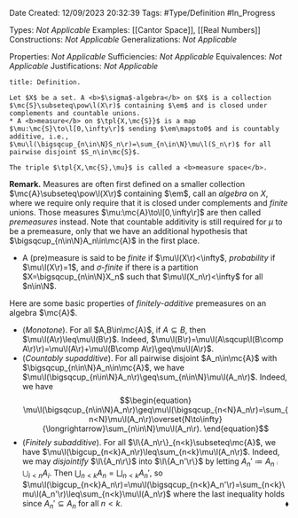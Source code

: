 <div class="topSpace"></div>

Date Created: 12/09/2023 20:32:39
Tags: #Type/Definition #In_Progress

Types: <i>Not Applicable</i>
Examples: [[Cantor Space]], [[Real Numbers]]
Constructions: <i>Not Applicable</i>
Generalizations: <i>Not Applicable</i>

Properties: <i>Not Applicable</i>
Sufficiencies: <i>Not Applicable</i>
Equivalences: <i>Not Applicable</i>
Justifications: <i>Not Applicable</i>

``` ad-Definition
title: Definition.

Let $X$ be a set. A <b>$\sigma$-algebra</b> on $X$ is a collection $\mc{S}\subseteq\pow\l(X\r)$ containing $\em$ and is closed under complements and countable unions.
* A <b>measure</b> on $\tpl{X,\mc{S}}$ is a map $\mu:\mc{S}\to\l[0,\infty\r]$ sending $\em\mapsto0$ and is countably additive, i.e., $\mu\l(\bigsqcup_{n\in\N}S_n\r)=\sum_{n\in\N}\mu\l(S_n\r)$ for all pairwise disjoint $S_n\in\mc{S}$.

The triple $\tpl{X,\mc{S},\mu}$ is called a <b>measure space</b>.

```

<b>Remark.</b> Measures are often first defined on a smaller collection $\mc{A}\subseteq\pow\l(X\r)$ containing $\em$, call an <i>algebra</i> on $X$, where we require only require that it is closed under complements and <i>finite</i> unions. Those measures $\mu:\mc{A}\to\l[0,\infty\r]$ are then called <i>premeasures</i> instead. Note that countable additivity is still required for $\mu$ to be a premeasure, only that we have an additional hypothesis that $\bigsqcup_{n\in\N}A_n\in\mc{A}$ in the first place.
* A (pre)measure is said to be <i>finite</i> if $\mu\l(X\r)<\infty$, <i>probability</i> if $\mu\l(X\r)=1$, and <i>$\sigma$-finite</i> if there is a partition $X=\bigsqcup_{n\in\N}X_n$ such that $\mu\l(X_n\r)<\infty$ for all $n\in\N$.

Here are some basic properties of <i>finitely-additive</i> premeasures on an algebra $\mc{A}$.
* (<i>Monotone</i>). For all $A,B\in\mc{A}$, if $A\subseteq B$, then $\mu\l(A\r)\leq\mu\l(B\r)$. Indeed, $\mu\l(B\r)=\mu\l(A\sqcup\l(B\comp A\r)\r)=\mu\l(A\r)+\mu\l(B\comp A\r)\geq\mu\l(A\r)$.
* (<i>Countably supadditive</i>). For all pairwise disjoint $A_n\in\mc{A}$ with $\bigsqcup_{n\in\N}A_n\in\mc{A}$, we have $\mu\l(\bigsqcup_{n\in\N}A_n\r)\geq\sum_{n\in\N}\mu\l(A_n\r)$. Indeed, we have
    $$\begin{equation}
        \mu\l(\bigsqcup_{n\in\N}A_n\r)\geq\mu\l(\bigsqcup_{n<N}A_n\r)=\sum_{n<N}\mu\l(A_n\r)\overset{N\to\infty}{\longrightarrow}\sum_{n\in\N}\mu\l(A_n\r).
    \end{equation}$$
* (<i>Finitely subadditive</i>). For all $\l\{A_n\r\}_{n<k}\subseteq\mc{A}$, we have $\mu\l(\bigcup_{n<k}A_n\r)\leq\sum_{n<k}\mu\l(A_n\r)$. Indeed, we may <i>disjointify</i> $\l\{A_n\r\}$ into $\l\{A_n'\r\}$ by letting $A_n'\coloneqq A_n\comp\bigcup_{i<n}A_i$. Then $\bigcup_{n<k}A_n=\bigsqcup_{n<k}A_n'$, so $\mu\l(\bigcup_{n<k}A_n\r)=\mu\l(\bigsqcup_{n<k}A_n'\r)=\sum_{n<k}\mu\l(A_n'\r)\leq\sum_{n<k}\mu\l(A_n\r)$ where the last inequality holds since $A_n'\subseteq A_n$ for all $n<k$.<span style="float:right;">$\blacklozenge$</span>
